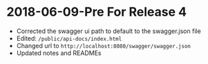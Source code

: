 2018-06-09-Pre For Release 4
============================

- Corrected the swagger ui path to default to the swagger.json file
- Edited: `/public/api-docs/index.html `
- Changed url to `http://localhost:8080/swagger/swagger.json`
- Updated notes and READMEs












